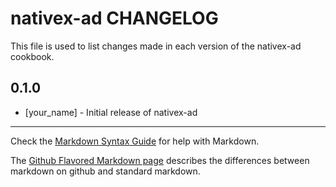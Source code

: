 nativex-ad CHANGELOG
====================

This file is used to list changes made in each version of the nativex-ad cookbook.

0.1.0
-----
- [your_name] - Initial release of nativex-ad

- - -
Check the [Markdown Syntax Guide](http://daringfireball.net/projects/markdown/syntax) for help with Markdown.

The [Github Flavored Markdown page](http://github.github.com/github-flavored-markdown/) describes the differences between markdown on github and standard markdown.
